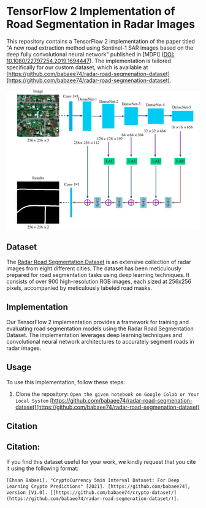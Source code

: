 # TensorFlow 2 Implementation of Road Segmentation in Radar Images

This repository contains a TensorFlow 2 implementation of the paper titled "A new road extraction method using Sentinel-1 SAR images based on the deep fully convolutional neural network" published in [MDPI] ([DOI: 10.1080/22797254.2019.1694447](https://doi.org/10.1080/22797254.2019.1694447)). The implementation is tailored specifically for our custom dataset, which is available at [https://github.com/babaee74/radar-road-segmenation-dataset](https://github.com/babaee74/radar-road-segmenation-dataset).


![RDRCNN](https://github.com/babaee74/RDRCNN-road-segmentation/blob/main/RDRCNN.png)

## Dataset

The [Radar Road Segmentation Dataset](https://github.com/babaee74/radar-road-segmenation-dataset) is an extensive collection of radar images from eight different cities. The dataset has been meticulously prepared for road segmentation tasks using deep learning techniques. It consists of over 900 high-resolution RGB images, each sized at 256x256 pixels, accompanied by meticulously labeled road masks.

## Implementation

Our TensorFlow 2 implementation provides a framework for training and evaluating road segmentation models using the Radar Road Segmentation Dataset. The implementation leverages deep learning techniques and convolutional neural network architectures to accurately segment roads in radar images.

## Usage

To use this implementation, follow these steps:

1. Clone the repository: `Open the given notebook on Google Colab or Your Local System` [https://github.com/babaee74/radar-road-segmenation-dataset](https://github.com/babaee74/radar-road-segmenation-dataset)

## Citation

## Citation:

If you find this dataset useful for your work, we kindly request that you cite it using the following format:
```
[Ehsan Babaei]. "CryptoCurrency 5min Interval Dataset: For Deep Learning Crypto Predictions" [2021]. [https://github.com/babaee74], version [V1.0]. [[https://github.com/babaee74/crypto-dataset/](https://github.com/babaee74/radar-road-segmenation-dataset/)].
```
